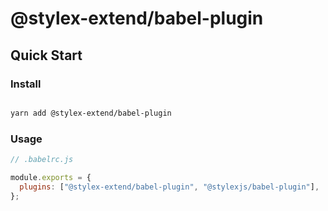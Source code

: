 # @stylex-extend/babel-plugin

## Quick Start

### Install

```bash

yarn add @stylex-extend/babel-plugin

```

### Usage

```js
// .babelrc.js

module.exports = {
  plugins: ["@stylex-extend/babel-plugin", "@stylexjs/babel-plugin"],
};
```
